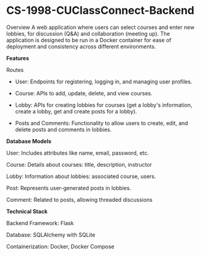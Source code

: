 # CS-1998-CUClassConnect-Backend
Overview
A web application where users can select courses and enter new lobbies, for discussion (Q&amp;A) and collaboration (meeting up). The application is designed to be run in a Docker container for ease of deployment and consistency across different environments.


**Features**

Routes
- User: Endpoints for registering, logging in, and managing user profiles.
  
- Course: APIs to add, update, delete, and view courses.
  
- Lobby: APIs for creating lobbies for courses (get a lobby's information, create a lobby, get and create posts for a lobby).

- Posts and Comments: Functionality to allow users to create, edit, and delete posts and comments in lobbies.


**Database Models**

User: Includes attributes like name, email, password, etc.

Course: Details about courses: title, description, instructor

Lobby: Information about lobbies: associated course, users.

Post: Represents user-generated posts in lobbies.

Comment: Related to posts, allowing threaded discussions


**Technical Stack**

Backend Framework: Flask

Database: SQLAlchemy with SQLite

Containerization: Docker, Docker Compose
